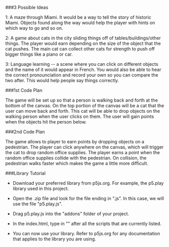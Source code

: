###3 Possible Ideas

1: A maze through Miami. It would be a way to tell the story of historic Miami. Objects found along the way would help the player with hints on which way to go and so on.

2: A game about cats in the city sliding things off of tables/buildings/other things. The player would earn depending on the size of the object that the cat pushes. The main cat can collect other cats for strength to push off bigger things like a piano or car.

3: Language learning -- a scene where you can click on different objects and the name of it would appear in French. You would also be able to hear the correct pronounciation and record your own so you can compare the two after. This would help people say things correctly.



###1st Code Plan

The game will be set up so that a person is walking back and forth at the bottom of the canvas. On the top portion of the canvas will be a cat that the user can move back and forth. This cat will be able to drop objects on the walking person when the user clicks on them. The user will gain points when the objects hit the person below.




###2nd Code Plan

The game allows to player to earn points by dropping objects on a pedestrian. The player can click anywhere on the canvas, which will trigger the cat to drop random office supplies. The player earns a point when the random office supplies collide with the pedestrian. On collision, the pedestrian walks faster which makes the game a little more difficult. 



###Library Tutorial

- Download your preferred library from p5js.org. For example, the p5.play library used in this project.

- Open the .zip file and look for the file ending in ".js". In this case, we will use the file "p5.play.js".

- Drag p5.play.js into the "addons" folder of your project.

- In the index.html, type in "<script src="../addons/p5.play.js"></script>" after all the scripts that are currently listed.

- You can now use your library. Refer to p5js.org for any documentation that applies to the library you are using.
